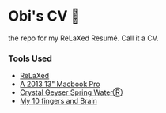 Obi's CV 📄
===========

the repo for my ReLaXed Resumé. Call it a CV.

### Tools Used

- [ReLaXed](https://github.com/RelaxedJS/ReLaXed)
- [A 2013 13" Macbook Pro](https://support.apple.com/kb/sp691?locale=en_US)
- [Crystal Geyser Spring WaterⓇ](https://www.amazon.com/Crystal-Geyser-Alpine-Spring-Gallon/dp/B000R2Z682)
- [My 10 fingers and Brain](https://github.com/obiknows)
